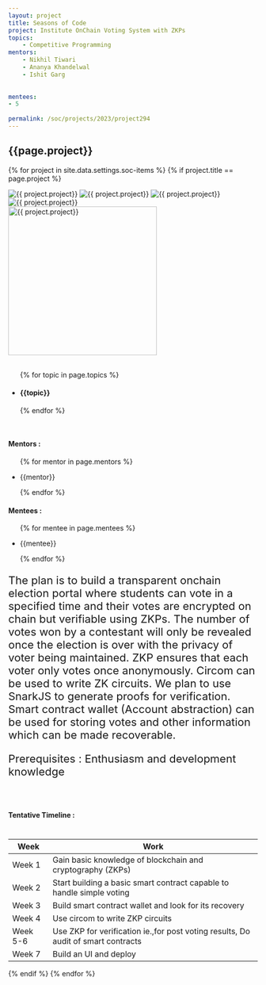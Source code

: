 ```yaml
---
layout: project
title: Seasons of Code
project: Institute OnChain Voting System with ZKPs
topics:
    - Competitive Programming
mentors:
    - Nikhil Tiwari	
    - Ananya Khandelwal
    - Ishit Garg
  
    
mentees:
- 5 
    
permalink: /soc/projects/2023/project294
---
```


<h2 class="display1 m-3 p-3 text-center project-title">{{page.project}}</h2>

{% for project in site.data.settings.soc-items %}
{% if project.title == page.project %}

<div class ="img-soc d-block"> 
    <img src="{{ site.baseurl }}/{{ project.image }}" alt="{{ project.project}}" class="image-1">
    <img src="{{ site.baseurl }}/{{ project.image }}" alt="{{ project.project}}" class="image-2">
    <img src="{{ site.baseurl }}/{{ project.image }}" alt="{{ project.project}}" class="image-3">
    <img src="{{ site.baseurl }}/{{ project.image }}" alt="{{ project.project}}" class="image-4">
</div>
<div class = "mobile-img-soc">
  <img src="{{ site.baseurl }}/{{ project.image }}"  width = "300" height="300" alt="{{ project.project}}" class="border rounded">
  </div>
<div >
    <br>
    <ul>
        {% for topic in page.topics %}
        <li><h4 class="text-primary text-center topics">{{topic}}</h4></li>
        {% endfor %}
    </ul>
    <br>
    <h4 class="display3  ">Mentors :</h4> 
    <ul>
        {% for mentor in page.mentors %}
        <li><p class="lead">{{mentor}}</p></li>
        {% endfor %}
    </ul>
    <h4 class="display3  ">Mentees :</h4> 
    <ul>
        {% for mentee in page.mentees %}
        <li><p class="lead">{{mentee}}</p></li>
        {% endfor %}
    </ul>
</div>
<div>
    <p class="display3 project-desc" style = "font-size:22px;" >
        The plan is to build a transparent onchain election portal where students can vote in a specified time and their votes are encrypted on chain but verifiable using ZKPs. The number of votes won by a contestant will only be revealed once the election is over with the privacy of voter being maintained. ZKP ensures that each voter only votes once anonymously. Circom can be used to write ZK circuits. We plan to use SnarkJS to generate proofs for verification. Smart contract wallet (Account abstraction) can be used for storing votes and other information which can be made recoverable. 
<p class="display3" style = "font-size:22px;" >
Prerequisites : Enthusiasm and development knowledge 
<br>
<br>
<div class = "d-flex flex-wrap">
<div>
    <h4 class="display3" style="margin:40px 0px 40px 0px;">Tentative Timeline :</h4>
    <table class="table table-striped w-100">
    <thead>
        <tr>
        <th>Week</th>
        <th>Work</th>
        </tr>
    </thead>
    <tbody>
    <tr>
      <td  >Week 1</td>
      <td>Gain basic knowledge of blockchain and cryptography (ZKPs)</td>
    </tr>
    <tr>
      <td>Week 2</td>
      <td>Start building a basic smart contract capable to handle simple voting</td>
    </tr>
    <tr>
      <td>Week 3</td>
      <td>Build smart contract wallet and look for its recovery</td>
    </tr>
    <tr>
      <td>Week 4</td>
      <td>Use circom to write ZKP circuits</td>
    </tr>
    <tr>
      <td>Week 5-6</td>
      <td>Use ZKP for verification ie.,for  post voting results, Do audit of smart contracts</td>
    </tr>
    <tr>
      <td>Week 7</td>
      <td>Build an UI and deploy</td>
    </tr>
    </tbody>
    </table>
</div>
</div>
{% endif %}
{% endfor %}
